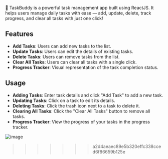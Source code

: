 
🚀 TaskBuddy is a powerful task management app built using ReactJS. It helps users manage daily tasks with ease — add, update, delete, track progress, and clear all tasks with just one click!


## Features

- **Add Tasks**: Users can add new tasks to the list.
- **Update Tasks**: Users can edit the details of existing tasks.
- **Delete Tasks**: Users can remove tasks from the list.
- **Clear All Tasks**: Users can clear all tasks with a single click.
- **Progress Tracker**: Visual representation of the task completion status.

## Usage

- **Adding Tasks**: Enter task details and click "Add Task" to add a new task.
- **Updating Tasks**: Click on a task to edit its details.
- **Deleting Tasks**: Click the trash icon next to a task to delete it.
- **Clearing All Tasks**: Click the "Clear All Tasks" button to remove all tasks.
- **Progress Tracker**: View the progress of your tasks in the progress tracker.

![image](https://github.com/user-attachments/assets/711647da-6702-49f3-9cde-be40719b270c)
>>>>>>> a2d4aeaec89e5b320effc338cced6f86659b125e
